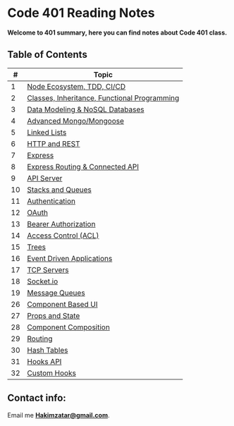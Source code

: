 # Code 401 Reading Notes

**Welcome to 401 summary, here you can find notes about Code 401 class.**


## Table of Contents

\# | Topic 
--- | ---
1 | [Node Ecosystem, TDD, CI/CD](401/read01)
2 | [Classes, Inheritance, Functional Programming](401/read02)
3 | [Data Modeling & NoSQL Databases](401/read03)
4 | [Advanced Mongo/Mongoose](401/read04)
5 | [Linked Lists](401/read05)
6 | [HTTP and REST](401/read06)
7 | [Express](401/read07)
8 | [Express Routing & Connected API](401/read08)
9 | [API Server](401/read09)
10 | [Stacks and Queues](401/read10)
11 | [Authentication](401/read11)
12 | [OAuth](401/read12)
13 | [Bearer Authorization](401/read13)
14 | [Access Control (ACL)](401/read14)
15 | [Trees](401/read15)
16 | [Event Driven Applications](401/read16)
17 | [TCP Servers](401/read17)
18 | [Socket.io](401/read18)
19 | [Message Queues](401/read19)
26 | [Component Based UI](401/read26)
27 | [Props and State](401/read27)
28 | [Component Composition](401/read28)
29 | [Routing](401/read29)
30 | [Hash Tables](401/read30)
31 | [Hooks API](401/read31)
32 | [Custom Hooks](401/read32)

## Contact info:
Email me **Hakimzatar@gmail.com**.
